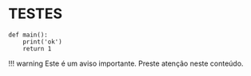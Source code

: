 # **TESTES**


```{.py3 linenums="10" title="teste.py"}
def main():
    print('ok')
    return 1
```


!!! warning
    Este é um aviso importante. Preste atenção neste conteúdo.